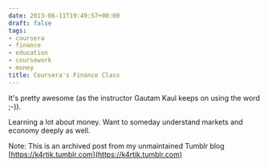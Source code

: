 ```yaml
---
date: 2013-06-11T19:49:57+00:00
draft: false
tags:
- coursera
- finance
- education
- coursework
- money
title: Coursera's Finance Class
---
```


<p>It's pretty awesome (as the instructor Gautam Kaul keeps on using the word ;-)).</p>
<p>Learning a lot about money. Want to someday understand markets and economy deeply as well.</p>

Note: This is an archived post from my unmaintained Tumblr blog [https://k4rtik.tumblr.com](https://k4rtik.tumblr.com)
